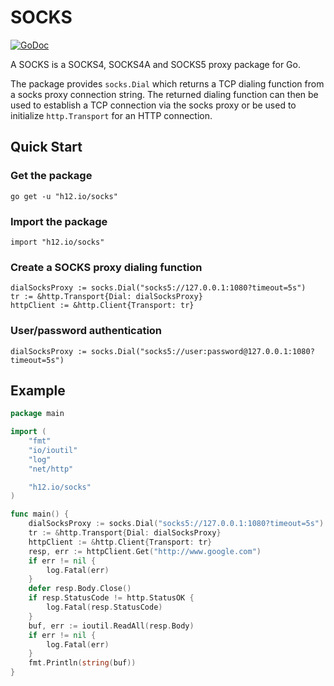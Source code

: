 SOCKS
=====

[![GoDoc](https://godoc.org/h12.io/socks?status.svg)](https://godoc.org/h12.io/socks)

A SOCKS is a SOCKS4, SOCKS4A and SOCKS5 proxy package for Go.

The package provides `socks.Dial` which returns a TCP dialing function from a socks proxy connection string. The returned dialing function can then be used to establish a TCP connection via the socks proxy or be used to initialize `http.Transport` for an HTTP connection.

## Quick Start
### Get the package

    go get -u "h12.io/socks"

### Import the package

    import "h12.io/socks"

### Create a SOCKS proxy dialing function

    dialSocksProxy := socks.Dial("socks5://127.0.0.1:1080?timeout=5s")
    tr := &http.Transport{Dial: dialSocksProxy}
    httpClient := &http.Client{Transport: tr}

### User/password authentication

    dialSocksProxy := socks.Dial("socks5://user:password@127.0.0.1:1080?timeout=5s")

## Example

```go
package main

import (
	"fmt"
	"io/ioutil"
	"log"
	"net/http"

	"h12.io/socks"
)

func main() {
	dialSocksProxy := socks.Dial("socks5://127.0.0.1:1080?timeout=5s")
	tr := &http.Transport{Dial: dialSocksProxy}
	httpClient := &http.Client{Transport: tr}
	resp, err := httpClient.Get("http://www.google.com")
	if err != nil {
		log.Fatal(err)
	}
	defer resp.Body.Close()
	if resp.StatusCode != http.StatusOK {
		log.Fatal(resp.StatusCode)
	}
	buf, err := ioutil.ReadAll(resp.Body)
	if err != nil {
		log.Fatal(err)
	}
	fmt.Println(string(buf))
}
```
